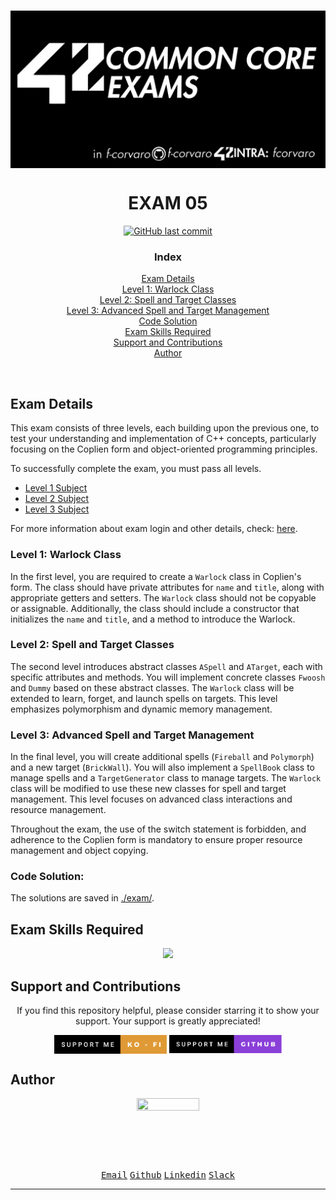 # <a href="https://github.com/f-corvaro/42.common_core/tree/main/exams"><img align="center" src="https://github.com/f-corvaro/42.common_core/blob/main/exams/.extra/42exams.png"></a>

<h1 align="center">EXAM 05</h1>

<p align="center" style="text-decoration: none;">
  <a href="https://github.com/f-corvaro/42.common_core/tree/main/exams/exam-05"><img alt="GitHub last commit" src="https://img.shields.io/github/last-commit/f-corvaro/42.common_core?color=black" /></a>
</p>

<h3 align="center">Index</h3>
<p align="center">
 <a href="#exam-details">Exam Details</a><br>
 <a href="#level-1-warlock-class">Level 1: Warlock Class</a><br>
 <a href="#level-2-spell-and-target-classes">Level 2: Spell and Target Classes</a><br>
 <a href="#level-3-advanced-spell-and-target-management">Level 3: Advanced Spell and Target Management</a><br>
 <a href="#code-solution">Code Solution</a><br>
 <a href="#exam-skills-required">Exam Skills Required</a><br>
 <a href="#support-and-contributions">Support and Contributions</a><br>
 <a href="#author">Author</a><br>
</p>
<br>

## Exam Details

<p align="justify">

This exam consists of three levels, each building upon the previous one, to test your understanding and implementation of C++ concepts, particularly focusing on the Coplien form and object-oriented programming principles.

To successfully complete the exam, you must pass all levels.
- [Level 1 Subject](https://github.com/f-corvaro/42.common_core/blob/main/exams/exam-05/exam/level_1/subject.txt)
- [Level 2 Subject](https://github.com/f-corvaro/42.common_core/blob/main/exams/exam-05/exam/level_2/subject.txt)
- [Level 3 Subject](https://github.com/f-corvaro/42.common_core/blob/main/exams/exam-05/exam/level_3/subject.txt)


For more information about exam login and other details, check:
<a href="https://github.com/f-corvaro/42.common_core/tree/main/exams">here</a>.

### Level 1: Warlock Class
In the first level, you are required to create a `Warlock` class in Coplien's form. The class should have private attributes for `name` and `title`, along with appropriate getters and setters. The `Warlock` class should not be copyable or assignable. Additionally, the class should include a constructor that initializes the `name` and `title`, and a method to introduce the Warlock.

### Level 2: Spell and Target Classes
The second level introduces abstract classes `ASpell` and `ATarget`, each with specific attributes and methods. You will implement concrete classes `Fwoosh` and `Dummy` based on these abstract classes. The `Warlock` class will be extended to learn, forget, and launch spells on targets. This level emphasizes polymorphism and dynamic memory management.

### Level 3: Advanced Spell and Target Management
In the final level, you will create additional spells (`Fireball` and `Polymorph`) and a new target (`BrickWall`). You will also implement a `SpellBook` class to manage spells and a `TargetGenerator` class to manage targets. The `Warlock` class will be modified to use these new classes for spell and target management. This level focuses on advanced class interactions and resource management.

Throughout the exam, the use of the switch statement is forbidden, and adherence to the Coplien form is mandatory to ensure proper resource management and object copying.

</p>

### Code Solution:

The solutions are saved in [./exam/](https://github.com/f-corvaro/42.common_core/tree/main/exams/exam-05/exam).

## Exam Skills Required
<p align="center">
  <a href="https://skillicons.dev">
    <img src="https://skillicons.dev/icons?i=git,c,vim" />
  </a>
</p>

## Support and Contributions

<p align="center">
If you find this repository helpful, please consider starring it to show your support. Your support is greatly appreciated!</p>

<p align="center">
<a href="https://ko-fi.com/fcorvaro"><img width="180" img align="center" src="https://github.com/f-corvaro/42.common_core/blob/main/.extra/support-me-ko-fi.svg"><alt=""></a>
<a href="https://github.com/sponsors/f-corvaro"><img width="180" img align="center" src="https://github.com/f-corvaro/42.common_core/blob/main/.extra/support-me-github.svg"><alt=""></a>

<br>

## Author

<p align="center"><a href="https://profile.intra.42.fr/users/fcorvaro"><img style="height:auto;" src="https://avatars.githubusercontent.com/u/102758065?v=4" width="100" height="100"alt=""></a>
<p align="center">
<a href="mailto:fcorvaro@student.42roma.it"><kbd>Email</kbd><alt=""></a>
<a href="https://github.com/f-corvaro"><kbd>Github</kbd><alt=""></a>
<a href="https://www.linkedin.com/in/f-corvaro/"><kbd>Linkedin</kbd><alt=""></a>
<a href="https://42born2code.slack.com/team/U050L8XAFLK"><kbd>Slack</kbd><alt=""></a>

<hr/>